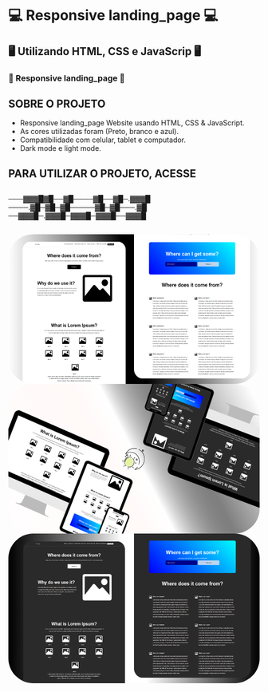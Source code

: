 
# 💻 Responsive landing_page 💻 
## 🖥️ Utilizando HTML, CSS e JavaScrip 🖥️
### 📱 Responsive landing_page 📱

## SOBRE O PROJETO
- Responsive landing_page Website usando HTML, CSS & JavaScript.
- As cores utilizadas foram (Preto, branco e azul).
- Compatibilidade com celular, tablet e computador.
- Dark mode e light mode.

## PARA UTILIZAR O PROJETO, ACESSE


##
───▓▓▓█▓█──▓█────▓█──▓█─.▓▓▓█
────.▓█─▓█─▓█─────▓█─▓█───.▓█
──▓▓▓█─.▓▓▓█─▓▓▓█─▓▓▓█──▓▓▓█
##
<img align="right" alt="CALCULADORA-pic" height="300" style="border-radius:50px;" src="https://github.com/JVOA02/landing_page/blob/main/preview_01.png">
<img align="right" alt="CALCULADORA-pic" height="300" style="border-radius:50px;" src="https://github.com/JVOA02/landing_page/blob/main/preview_03.png">
<img align="right" alt="CALCULADORA-pic" height="300" style="border-radius:50px;" src="https://github.com/JVOA02/landing_page/blob/main/preview_02.png">

